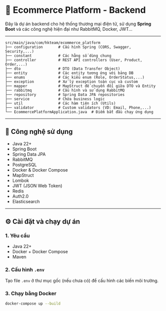 # 🛒 Ecommerce Platform - Backend

Đây là dự án backend cho hệ thống thương mại điện tử, sử dụng **Spring Boot** và các công nghệ hiện đại như RabbitMQ, Docker, JWT...

---

```plaintext
src/main/java/com/hkteam/ecommerce_platform
├── configuration       # Cấu hình Spring (CORS, Swagger, Security,...)
├── constant            # Các hằng số dùng chung
├── controller          # REST API controllers (User, Product, Order,...)
├── dto                 # DTO (Data Transfer Object)
├── entity              # Các entity tương ứng với bảng DB
├── enums               # Các kiểu enum (Role, OrderStatus,...)
├── exception           # Xử lý exception toàn cục và custom
├── mapper              # MapStruct để chuyển đổi giữa DTO và Entity
├── rabbitmq            # Cấu hình và sử dụng RabbitMQ
├── repository          # Spring Data JPA repositories
├── service             # Chứa business logic
├── util                # Các hàm tiện ích (Utils)
├── validator           # Custom validators (VD: Email, Phone,...)
└── EcommercePlatformApplication.java  # Điểm bắt đầu chạy ứng dụng
```

---

## 🧰 Công nghệ sử dụng

- Java 22+
- Spring Boot
- Spring Data JPA
- RabbitMQ
- PostgreSQL
- Docker & Docker Compose
- MapStruct
- Lombok
- JWT (JSON Web Token)
- Redis
- Auth2.0
- Elasticsearch
---

## ⚙️ Cài đặt và chạy dự án

### 1. Yêu cầu

- Java 22+
- Docker + Docker Compose
- Maven

### 2. Cấu hình `.env`

Tạo file `.env` ở thư mục gốc (nếu chưa có) để cấu hình các biến môi trường.

### 3. Chạy bằng Docker

```bash
docker-compose up --build
